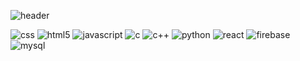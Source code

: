 ![header](https://capsule-render.vercel.app/api?type=waving&color=DDA0DD&height=200&section=header&text=Minju%20Choi&fontSize=70&fontColor=FFFFFF)

<img alt="css" src ="https://img.shields.io/badge/CSS3-1572B6.svg?&style=plastic&logo=CSS3&logoColor=FFFFFF"/>
<img alt="html5" src ="https://img.shields.io/badge/HTML5-E34F26.svg?&style=plastic&logo=HTML&logoColor=FFFFFF"/>
<img alt="javascript" src ="https://img.shields.io/badge/JAVASCRIPT-F7DF1E.svg?&style=plastic&logo=JAVASCRIPT&logoColor=FFFFFF"/>
<img alt="c" src ="https://img.shields.io/badge/C-A8B9CC.svg?&style=plastic&logo=C&logoColor=FFFFFF"/>
<img alt="c++" src ="https://img.shields.io/badge/C++-00599C.svg?&style=plastic&logo=C++&logoColor=FFFFFF"/>
<img alt="python" src ="https://img.shields.io/badge/PYTHON-00599C.svg?&style=plastic&logo=PYTHON&logoColor=FFFFFF"/>
<img alt="react" src ="https://img.shields.io/badge/REACT-61DAFB.svg?&style=plastic&logo=REACT&logoColor=FFFFFF"/>
<img alt="firebase" src ="https://img.shields.io/badge/FIREBASE-FFCA28.svg?&style=plastic&logo=FIREBASE&logoColor=FFFFFF"/>
<img alt="mysql" src ="https://img.shields.io/badge/MYSQL-FFCA28.svg?&style=plastic&logo=MYSQL&logoColor=FFFFFF"/>
<!--
**hmuri/hmuri** is a ✨ _special_ ✨ repository because its `README.md` (this file) appears on your GitHub profile.

Here are some ideas to get you started:

- 🔭 I’m currently working on ...
- 🌱 I’m currently learning ...
- 👯 I’m looking to collaborate on ...
- 🤔 I’m looking for help with ...
- 💬 Ask me about ...
- 📫 How to reach me: ...
- 😄 Pronouns: ...
- ⚡ Fun fact: ...
-->
